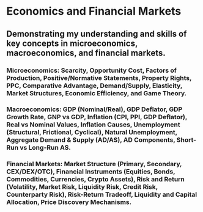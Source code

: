 # Economics and Financial Markets
## Demonstrating my understanding and skills of key concepts in microeconomics, macroeconomics, and financial markets.

### Microeconomics: Scarcity, Opportunity Cost, Factors of Production, Positive/Normative Statements, Property Rights, PPC, Comparative Advantage, Demand/Supply, Elasticity, Market Structures, Economic Efficiency, and Game Theory.

### Macroeconomics: GDP (Nominal/Real), GDP Deflator, GDP Growth Rate, GNP vs GDP, Inflation (CPI, PPI, GDP Deflator), Real vs Nominal Values, Inflation Causes, Unemployment (Structural, Frictional, Cyclical), Natural Unemployment, Aggregate Demand & Supply (AD/AS), AD Components, Short-Run vs Long-Run AS.

### Financial Markets: Market Structure (Primary, Secondary, CEX/DEX/OTC), Financial Instruments (Equities, Bonds, Commodities, Currencies, Crypto Assets), Risk and Return (Volatility, Market Risk, Liquidity Risk, Credit Risk, Counterparty Risk), Risk-Return Tradeoff, Liquidity and Capital Allocation, Price Discovery Mechanisms.
